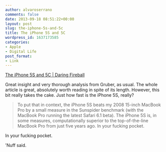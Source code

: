 ```yaml
---
author: alvaroserrano
comments: false
date: 2013-09-18 08:51:22+00:00
layout: post
slug: the-iphone-5s-and-5c
title: The iPhone 5S and 5C
wordpress_id: 1637173585
categories:
- Apple
- Digital Life
post_format:
- Link
---
```


[The iPhone 5S and 5C | Daring Fireball](http://daringfireball.net/2013/09/the_iphone_5s_and_5c)

Great insight and very thorough analysis from Gruber, as usual. The whole article is great, absolutely worth reading in spite of its length. However, this bit really takes the cake. Just how fast is the iPhone 5S, really?



<blockquote>To put that in context, the iPhone 5S beats my 2008 15-inch MacBook Pro by a small measure in the Sunspider benchmark (with the MacBook Pro running the latest Safari 6.1 beta). The iPhone 5S is, in some measures, computationally superior to the top-of-the-line MacBook Pro from just five years ago. In your fucking pocket.</blockquote>



In your fucking pocket. 

'Nuff said.
